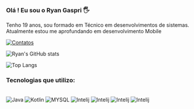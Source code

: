 ### Olá ! Eu sou o Ryan Gaspri 🖐️
Tenho 19 anos, sou formado em Técnico em desenvolvimentos de sistemas. Atualmente estou me aprofundando em desenvolvimento Mobile

[![Contatos](https://img.shields.io/badge/LinkedIn-0077B5?style=for-the-badge&logo=linkedin&logoColor=white)](www.linkedin.com/in/ryan-gaspri-92a240212)

![Ryan's GitHub stats](https://github-readme-stats.vercel.app/api?username=RyDev&show_icons=true&theme=onedark)

![Top Langs](https://github-readme-stats.vercel.app/api/top-langs/?username=RyanGaspri&exclude_repo=github-readme-stats,anuraghazra.github.io)

### Tecnologias que utilizo:

<div style="display: inline_block"><br/>
<img align="center" alt="Java" src="https://img.shields.io/badge/Java-ED8B00?style=for-the-badge&logo=openjdk&logoColor=white"/>
<img align="center" alt="Kotlin" src="https://img.shields.io/badge/Kotlin-0095D5?&style=for-the-badge&logo=kotlin&logoColor=white"/>
<img align="center" alt="MYSQL" src="https://img.shields.io/badge/MySQL-00000F?style=for-the-badge&logo=mysql&logoColor=white"/>
<img align="center" alt="Intelij" src="https://img.shields.io/badge/IntelliJ_IDEA-000000.svg?style=for-the-badge&logo=intellij-idea&logoColor=white"/>
<img align="center" alt="Intelij" src="https://img.shields.io/badge/Android_Studio-3DDC84?style=for-the-badge&logo=android-studio&logoColor=white"/>
<img align="center" alt="Intelij" src="https://img.shields.io/badge/Spring-6DB33F?style=for-the-badge&logo=spring&logoColor=white"/>
<img align="center" alt="Intelij" src="https://img.shields.io/badge/Insomnia-black?style=for-the-badge&logo=insomnia&logoColor=5849BE"/>

</div>

